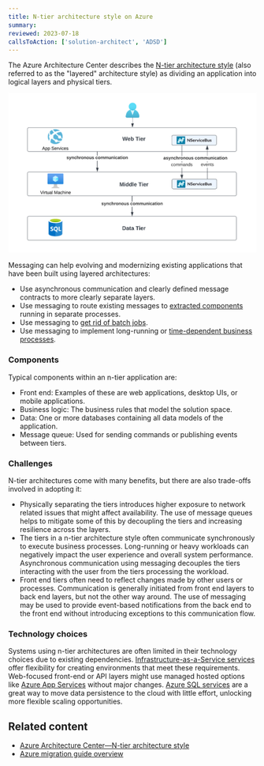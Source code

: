 ```yaml
---
title: N-tier architecture style on Azure
summary:
reviewed: 2023-07-18
callsToAction: ['solution-architect', 'ADSD']
---
```


The Azure Architecture Center describes the [N-tier architecture style](https://learn.microsoft.com/en-us/azure/architecture/guide/architecture-styles/n-tier) (also referred to as the "layered" architecture style) as dividing an application into logical layers and physical tiers.

![](azure-layered-architecture.png)

Messaging can help evolving and modernizing existing applications that have been built using layered architectures:

* Use asynchronous communication and clearly defined message contracts to more clearly separate layers.
* Use messaging to route existing messages to [extracted components](https://codeopinion.com/splitting-up-a-monolith-into-microservices/) running in separate processes.
* Use messaging to [get rid of batch jobs](https://particular.net/blog/death-to-the-batch-job).
* Use messaging to implement long-running or [time-dependent business processes](https://particular.net/webinars/got-the-time).

### Components

Typical components within an n-tier application are:

- Front end: Examples of these are web applications, desktop UIs, or mobile applications.
- Business logic: The business rules that model the solution space.
- Data: One or more databases containing all data models of the application.
- Message queue: Used for sending commands or publishing events between tiers.

### Challenges

N-tier architectures come with many benefits, but there are also trade-offs involved in adopting it:

- Physically separating the tiers introduces higher exposure to network related issues that might affect availability. The use of message queues helps to mitigate some of this by decoupling the tiers and increasing resilience across the layers.
- The tiers in a n-tier architecture style often communicate synchronously to execute business processes. Long-running or heavy workloads can negatively impact the user experience and overall system performance. Asynchronous communication using messaging decouples the tiers interacting with the user from the tiers processing the workload.
- Front end tiers often need to reflect changes made by other users or processes. Communication is generally initiated from front end layers to back end layers, but not the other way around. The use of messaging may be used to provide event-based notifications from the back end to the front end without introducing exceptions to this communication flow.

### Technology choices

Systems using n-tier architectures are often limited in their technology choices due to existing dependencies. [Infrastructure-as-a-Service services](/architecture/azure/compute.md#infrastructure-as-a-service) offer flexibility for creating environments that meet these requirements. Web-focused front-end or API layers might use managed hosted options like [Azure App Services](/architecture/azure/compute.md#platform-as-a-service-azure-app-services) without major changes. [Azure SQL services](/architecture/azure/data-stores.md#azure-sql-database) are a great way to move data persistence to the cloud with little effort, unlocking more flexible scaling opportunities.

## Related content

* [Azure Architecture Center—N-tier architecture style](https://learn.microsoft.com/en-us/azure/architecture/guide/architecture-styles/n-tier)
* [Azure migration guide overview](https://learn.microsoft.com/en-us/azure/cloud-adoption-framework/migrate/azure-migration-guide/)
